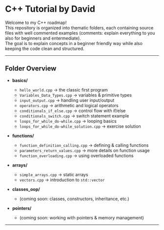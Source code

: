 #      C++ Tutorial by David

Welcome to my C++ roadmap!  
This repository is organized into thematic folders, each containing source files with well commented examples (comments: explain everything to you also for beginners and entermediate).  
The goal is to explain concepts in a beginner friendly way while also keeping the code clean and structured.  

---

##  Folder Overview

- **basics/**
  - `hello_world.cpp` → the classic first program  
  - `Variables_Data_Types.cpp` → variables & primitive types  
  - `input_output.cpp` → handling user input/output  
  - `operators.cpp` → arithmetic and logical operators  
  - `conditionals_if_else.cpp` → control flow with if/else  
  - `conditionals_switch.cpp` → switch statement example  
  - `loops_for_while_do-while.cpp` → looping basics  
  - `loops_for_while_do-while_solution.cpp` → exercise solution  

- **functions/**
  - `function_definition_calling.cpp` → defining & calling functions
  - `parameters_return_values.cpp` → more details on function usage  
  - `function_overloading.cpp` → using overloaded functions  


- **arrays/**
  - `simple_arrays.cpp` → static arrays  
  - `vectors.cpp` → introduction to `std::vector`  

- **classes_oop/**
  - (coming soon: classes, constructors, inheritance, etc.)  

- **pointers/**
  - (coming soon: working with pointers & memory management)  

---
